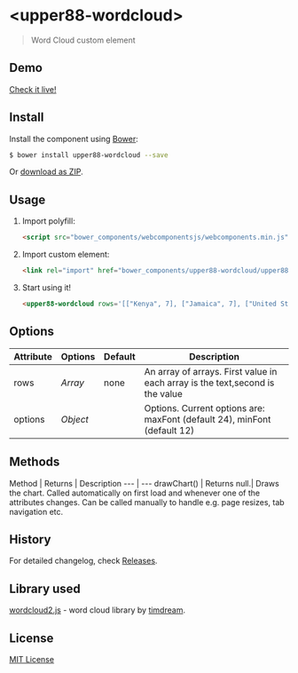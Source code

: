 # &lt;upper88-wordcloud&gt;

> Word Cloud custom element
>
>


## Demo

[Check it live!](http://upper88.com/#!/wordcloud) 

## Install

Install the component using [Bower](http://bower.io/):

```sh
$ bower install upper88-wordcloud --save
```

Or [download as ZIP](https://github.com/erikwett/upper88-wordcloud/archive/master.zip).

## Usage

1. Import polyfill:

    ```html
    <script src="bower_components/webcomponentsjs/webcomponents.min.js"></script>
    ```

2. Import custom element:

    ```html
    <link rel="import" href="bower_components/upper88-wordcloud/upper88-wordcloud.html">
    ```

3. Start using it!

    ```html
    <upper88-wordcloud rows='[["Kenya", 7], ["Jamaica", 7], ["United States", 6], ["Great Britain", 4], ["Ethiopia", 3], ["Poland", 3], ["Canada", 2], ["Germany", 2], ["Russia", 2], ["Cuba", 2]]'></upper88-wordcloud>
    ```

## Options

Attribute     | Options     | Default      | Description
---           | ---         | ---          | ---
rows          | *Array*     | none         | An array of arrays. First value in each array is the text,second is the value
options       | *Object*    |              | Options. Current options are: maxFont (default 24), minFont (default 12)

## Methods

Method        | Returns | Description
---           | ---
drawChart()   | Returns null.| Draws the chart. Called automatically on first load and whenever one of the attributes changes. Can be called manually to handle e.g. page resizes, tab navigation etc.

## History

For detailed changelog, check [Releases](https://github.com/erikwett/upper88-wordcloud/releases). 

## Library used
[wordcloud2.js](https://github.com/timdream/wordcloud2.js) - word cloud library by [timdream](https://github.com/timdream).

## License

[MIT License](http://opensource.org/licenses/MIT) 


